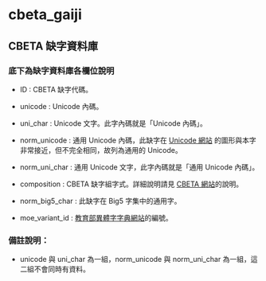 # cbeta_gaiji 

## CBETA 缺字資料庫

### 底下為缺字資料庫各欄位說明

* ID : CBETA 缺字代碼。

* unicode : Unicode 內碼。

* uni_char : Unicode 文字。此字內碼就是「Unicode 內碼」。

* norm_unicode : 通用 Unicode 內碼，此缺字在 [Unicode 網站](http://www.unicode.org/charts/unihan.html "Unicode UniHan") 的圖形與本字非常接近，但不完全相同，故列為通用的 Unicode。

* norm_uni_char : 通用 Unicode 文字，此字內碼就是「通用 Unicode 內碼」。

* composition : CBETA 缺字組字式。詳細說明請見 [CBETA 網站](http://www.cbeta.org/format/rare-rule.php "CBETA 組字式基本規則")的說明。

* norm_big5_char : 此缺字在 Big5 字集中的通用字。

* moe_variant_id : [教育部異體字字典網站](http://dict.variants.moe.edu.tw/variants/rbt/home.do "教育部異體字字典")的編號。

### 備註說明：

* unicode 與 uni_char 為一組，norm_unicode 與 norm_uni_char 為一組，這二組不會同時有資料。
